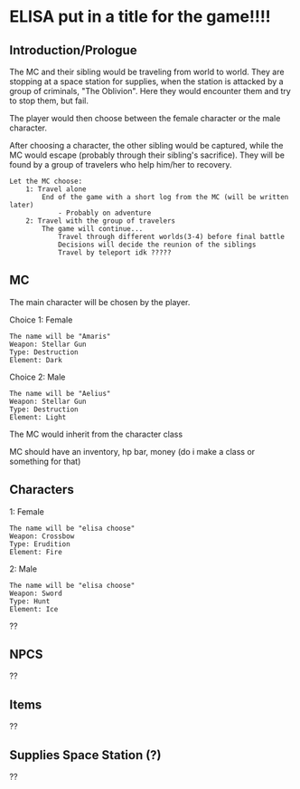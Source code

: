 # ELISA put in a title for the game!!!!

## Introduction/Prologue

The MC and their sibling would be traveling from world to world. They are stopping at a space station for supplies, when the station is attacked by a group of criminals, "The Oblivion". Here they would encounter them and try to stop them, but fail. 

The player would then choose between the female character or the male character.

After choosing a character, the other sibling would be captured, while the MC would escape (probably through their sibling's sacrifice). They will be found by a group of travelers who help him/her to recovery.

    Let the MC choose:
        1: Travel alone
            End of the game with a short log from the MC (will be written later)
                - Probably on adventure
        2: Travel with the group of travelers
            The game will continue...
                Travel through different worlds(3-4) before final battle
                Decisions will decide the reunion of the siblings
                Travel by teleport idk ?????
    

## MC

The main character will be chosen by the player.

Choice 1: Female
    
    The name will be "Amaris"
    Weapon: Stellar Gun
    Type: Destruction
    Element: Dark

Choice 2: Male

    The name will be "Aelius"
    Weapon: Stellar Gun
    Type: Destruction
    Element: Light

The MC would inherit from the character class

MC should have an inventory, hp bar, money (do i make a class or something for that)

## Characters

1: Female
    
    The name will be "elisa choose"
    Weapon: Crossbow
    Type: Erudition
    Element: Fire

2: Male

    The name will be "elisa choose"
    Weapon: Sword
    Type: Hunt
    Element: Ice


??



## NPCS

??

## Items

??

## Supplies Space Station (?)

??